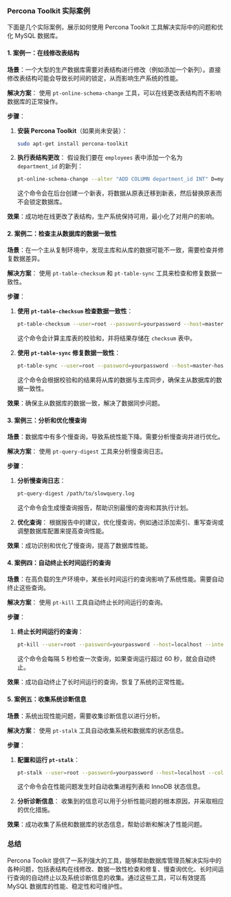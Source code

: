 ### Percona Toolkit 实际案例

下面是几个实际案例，展示如何使用 Percona Toolkit 工具解决实际中的问题和优化 MySQL 数据库。

#### **1. 案例一：在线修改表结构**

**场景**：一个大型的生产数据库需要对表结构进行修改（例如添加一个新列）。直接修改表结构可能会导致长时间的锁定，从而影响生产系统的性能。

**解决方案**：
使用 `pt-online-schema-change` 工具，可以在线更改表结构而不影响数据库的正常操作。

**步骤**：
1. **安装 Percona Toolkit**（如果尚未安装）：
   ```bash
   sudo apt-get install percona-toolkit
   ```
   
2. **执行表结构更改**：
   假设我们要在 `employees` 表中添加一个名为 `department_id` 的新列：
   ```bash
   pt-online-schema-change --alter "ADD COLUMN department_id INT" D=mydb,t=employees --execute
   ```
   这个命令会在后台创建一个新表，将数据从原表迁移到新表，然后替换原表而不会锁定数据库。

**效果**：成功地在线更改了表结构，生产系统保持可用，最小化了对用户的影响。

#### **2. 案例二：检查主从数据库的数据一致性**

**场景**：在一个主从复制环境中，发现主库和从库的数据可能不一致，需要检查并修复数据差异。

**解决方案**：
使用 `pt-table-checksum` 和 `pt-table-sync` 工具来检查和修复数据一致性。

**步骤**：
1. **使用 `pt-table-checksum` 检查数据一致性**：
   ```bash
   pt-table-checksum --user=root --password=yourpassword --host=master-host D=mydb
   ```
   这个命令会计算主库表的校验和，并将结果存储在 `checksum` 表中。

2. **使用 `pt-table-sync` 修复数据一致性**：
   ```bash
   pt-table-sync --user=root --password=yourpassword --host=master-host --execute D=mydb
   ```
   这个命令会根据校验和的结果将从库的数据与主库同步，确保主从数据库的数据一致性。

**效果**：确保主从数据库的数据一致，解决了数据同步问题。

#### **3. 案例三：分析和优化慢查询**

**场景**：数据库中有多个慢查询，导致系统性能下降。需要分析慢查询并进行优化。

**解决方案**：
使用 `pt-query-digest` 工具来分析慢查询日志。

**步骤**：
1. **分析慢查询日志**：
   ```bash
   pt-query-digest /path/to/slowquery.log
   ```
   这个命令会生成慢查询报告，帮助识别最慢的查询和其执行计划。

2. **优化查询**：
   根据报告中的建议，优化慢查询，例如通过添加索引、重写查询或调整数据库配置来提高查询性能。

**效果**：成功识别和优化了慢查询，提高了数据库性能。

#### **4. 案例四：自动终止长时间运行的查询**

**场景**：在高负载的生产环境中，某些长时间运行的查询影响了系统性能。需要自动终止这些查询。

**解决方案**：
使用 `pt-kill` 工具自动终止长时间运行的查询。

**步骤**：
1. **终止长时间运行的查询**：
   ```bash
   pt-kill --user=root --password=yourpassword --host=localhost --interval=5 --long-query-time=60
   ```
   这个命令会每隔 5 秒检查一次查询，如果查询运行超过 60 秒，就会自动终止。

**效果**：成功自动终止了长时间运行的查询，恢复了系统的正常性能。

#### **5. 案例五：收集系统诊断信息**

**场景**：系统出现性能问题，需要收集诊断信息以进行分析。

**解决方案**：
使用 `pt-stalk` 工具自动收集系统和数据库的状态信息。

**步骤**：
1. **配置和运行 `pt-stalk`**：
   ```bash
   pt-stalk --user=root --password=yourpassword --host=localhost --collect "processlist,innodb_status"
   ```
   这个命令会在性能问题发生时自动收集进程列表和 InnoDB 状态信息。

2. **分析诊断信息**：
   收集到的信息可以用于分析性能问题的根本原因，并采取相应的优化措施。

**效果**：成功收集了系统和数据库的状态信息，帮助诊断和解决了性能问题。

### 总结

Percona Toolkit 提供了一系列强大的工具，能够帮助数据库管理员解决实际中的各种问题，包括表结构在线修改、数据一致性检查和修复、慢查询优化、长时间运行查询的自动终止以及系统诊断信息的收集。通过这些工具，可以有效提高 MySQL 数据库的性能、稳定性和可维护性。